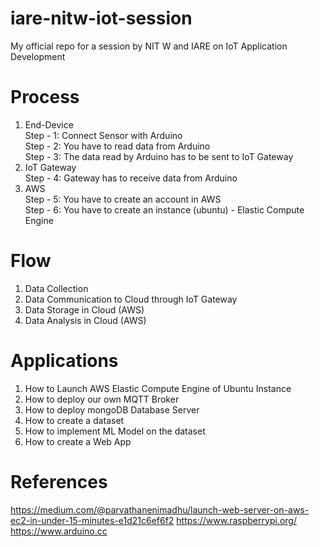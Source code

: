 # iare-nitw-iot-session
My official repo for a session by NIT W and IARE on IoT Application Development

# Process
1. End-Device <br/>
Step - 1: Connect Sensor with Arduino <br/>
Step - 2: You have to read data from Arduino <br/>
Step - 3: The data read by Arduino has to be sent to IoT Gateway <br/> 
2. IoT Gateway <br/>
Step - 4: Gateway has to receive data from Arduino <br/>
3. AWS <br/>
Step - 5: You have to create an account in AWS <br/>
Step - 6: You have to create an instance (ubuntu) - Elastic Compute Engine <br/>

# Flow
1. Data Collection
2. Data Communication to Cloud through IoT Gateway
3. Data Storage in Cloud (AWS)
4. Data Analysis in Cloud (AWS)

# Applications

1. How to Launch AWS Elastic Compute Engine of Ubuntu Instance
2. How to deploy our own MQTT Broker
3. How to deploy mongoDB Database Server
4. How to create a dataset
5. How to implement ML Model on the dataset
6. How to create a Web App

# References
https://medium.com/@parvathanenimadhu/launch-web-server-on-aws-ec2-in-under-15-minutes-e1d21c6ef6f2
https://www.raspberrypi.org/
https://www.arduino.cc
